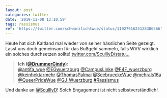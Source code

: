 ```yaml
---
layout: post
categories: twitter
date: '2019-11-08 13:10:59'
tags: rassismus
ref: 'https://twitter.com/schwarzlichtwue/status/1192791625128386566'
---
```

Heute hat sich Kaltland mal wieder von seiner hässlichen Seite gezeigt. Lasst uns doch gemeinsam für das Bußgeld sammeln, falls WVV wirklich ein solches durchsetzen sollte! [twitter.com/SculllyD/statu…](https://twitter.com/SculllyD/status/1192785455810523136)
> <b>Ich ([@DrummerCindy](https://twitter.com/DrummerCindy)):</b>  
>[@antifa_wue](https://twitter.com/antifa_wue) [@EGwuerzburg](https://twitter.com/EGwuerzburg) [@CampusLinke](https://twitter.com/CampusLinke) [@F4F_wuerzburg](https://twitter.com/F4F_wuerzburg) [@keinhektarmehr](https://twitter.com/keinhektarmehr) [@ThomasPalmai](https://twitter.com/ThomasPalmai) [@SeebrueckeWue](https://twitter.com/SeebrueckeWue) [@mehrals16a](https://twitter.com/mehrals16a) [@QueerPrideWue](https://twitter.com/QueerPrideWue) [@GJ_Wuerzburg](https://twitter.com/GJ_Wuerzburg) [#Rassismus](/t/rassismus)   


Und danke an [@SculllyD](https://twitter.com/SculllyD)! Solch Engagement ist nicht selbstverständlich!